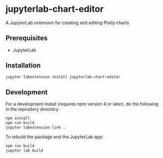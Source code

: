 # jupyterlab-chart-editor

A JupyterLab extension for creating and editing Plotly charts


## Prerequisites

* JupyterLab

## Installation

```bash
jupyter labextension install jupyterlab-chart-editor
```

## Development

For a development install (requires npm version 4 or later), do the following in the repository directory:

```bash
npm install
npm run build
jupyter labextension link .
```

To rebuild the package and the JupyterLab app:

```bash
npm run build
jupyter lab build
```

